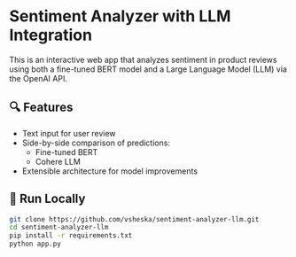 # Sentiment Analyzer with LLM Integration

This is an interactive web app that analyzes sentiment in product reviews using both a fine-tuned BERT model and a Large Language Model (LLM) via the OpenAI API.

## 🔍 Features

- Text input for user review
- Side-by-side comparison of predictions:
  - Fine-tuned BERT
  - Cohere LLM
- Extensible architecture for model improvements

## 🚀 Run Locally

```bash
git clone https://github.com/vsheska/sentiment-analyzer-llm.git
cd sentiment-analyzer-llm
pip install -r requirements.txt
python app.py
